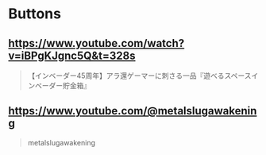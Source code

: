 # Buttons

## https://www.youtube.com/watch?v=iBPgKJgnc5Q&t=328s

> 【インベーダー45周年】アラ還ゲーマーに刺さる一品『遊べるスペースインベーダー貯金箱』

## https://www.youtube.com/@metalslugawakening

> metalslugawakening
